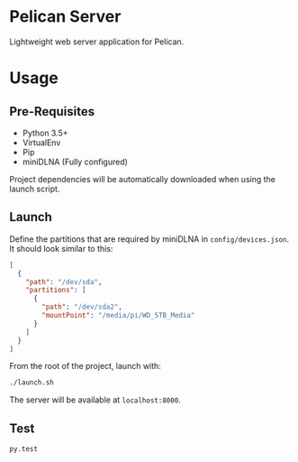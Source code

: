# Pelican Server
Lightweight web server application for Pelican.

# Usage

## Pre-Requisites

* Python 3.5+
* VirtualEnv
* Pip
* miniDLNA (Fully configured)

Project dependencies will be automatically downloaded when using the launch script.

## Launch

Define the partitions that are required by miniDLNA in `config/devices.json`. It should look similar to this:
```json
[
  {
    "path": "/dev/sda",
    "partitions": [
      {
        "path": "/dev/sda2",
        "mountPoint": "/media/pi/WD_5TB_Media"
      }
    ]
  }
]
```

From the root of the project, launch with:

```bash
./launch.sh
```

The server will be available at `localhost:8000`.

## Test
```bash
py.test
```